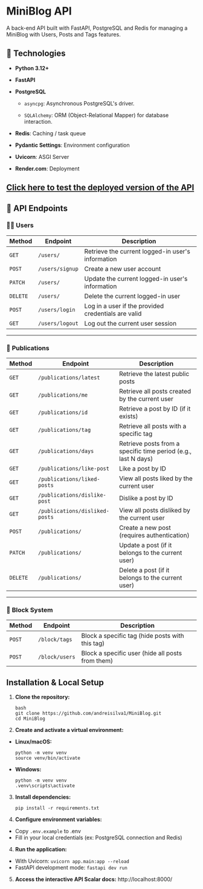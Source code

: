 # MiniBlog API

A back-end API built with FastAPI, PostgreSQL and Redis for managing a MiniBlog with Users, Posts and Tags features.


## 🚀 Technologies

* **Python 3.12+**

* **FastAPI**

* **PostgreSQL**

  * `asyncpg`: Asynchronous PostgreSQL's driver.

  * `SQLAlchemy`: ORM (Object-Relational Mapper) for database interaction.

* **Redis**: Caching / task queue

* **Pydantic Settings**:  Environment configuration

* **Uvicorn**: ASGI Server

* **Render.com**: Deployment


 [Click here to test the deployed version of the API](https://miniblog-ckhn.onrender.com)
---


## 📘 API Endpoints

### 🧑‍💼 **Users**

| **Method** | **Endpoint**        | **Description** |
|------------|---------------------|------------------|
| `GET`      | `/users/`           | Retrieve the current logged-in user's information |
| `POST`     | `/users/signup`     | Create a new user account |
| `PATCH`    | `/users/`           | Update the current logged-in user's information |
| `DELETE`   | `/users/`           | Delete the current logged-in user |
| `POST`     | `/users/login`      | Log in a user if the provided credentials are valid |
| `GET`      | `/users/logout`     | Log out the current user session |

---

### 📝 **Publications**

| **Method** | **Endpoint**                  | **Description** |
|------------|-------------------------------|------------------|
| `GET`      | `/publications/latest`        | Retrieve the latest public posts |
| `GET`      | `/publications/me`            | Retrieve all posts created by the current user |
| `GET`      | `/publications/id`            | Retrieve a post by ID (if it exists) |
| `GET`      | `/publications/tag`           | Retrieve all posts with a specific tag |
| `GET`      | `/publications/days`          | Retrieve posts from a specific time period (e.g., last N days) |
| `GET`      | `/publications/like-post`     | Like a post by ID |
| `GET`      | `/publications/liked-posts`   | View all posts liked by the current user |
| `GET`      | `/publications/dislike-post`  | Dislike a post by ID |
| `GET`      | `/publications/disliked-posts`| View all posts disliked by the current user |
| `POST`     | `/publications/`              | Create a new post (requires authentication) |
| `PATCH`    | `/publications/`              | Update a post (if it belongs to the current user) |
| `DELETE`   | `/publications/`              | Delete a post (if it belongs to the current user) |

---

### 🚫 **Block System**

| **Method** | **Endpoint**        | **Description** |
|------------|---------------------|------------------|
| `POST`     | `/block/tags`       | Block a specific tag (hide posts with this tag) |
| `POST`     | `/block/users`      | Block a specific user (hide all posts from them) |

## Installation & Local Setup

1. **Clone the repository:**
	```
	bash
	git clone https://github.com/andreisilva1/MiniBlog.git
	cd MiniBlog
	```
	
2. **Create and activate a virtual environment:** 
* **Linux/macOS:** 
	```
	python -m venv venv
	source venv/bin/activate
	```

* **Windows:**
	```
	python -m venv venv
	.venv\scripts\activate
	```
  
 3. **Install dependencies:**
	```
	pip install -r requirements.txt
	```

3. **Configure environment variables:** 
* Copy `.env.example` to .env
 * Fill in your local credentials (ex: PostgreSQL connection and Redis)


4. **Run the application:**
 * With Uvicorn:  ``` uvicorn app.main:app --reload ``` 
 * FastAPI development mode: ``` fastapi dev run ``` 


5. **Access the interactive API Scalar docs:**
http://localhost:8000/
